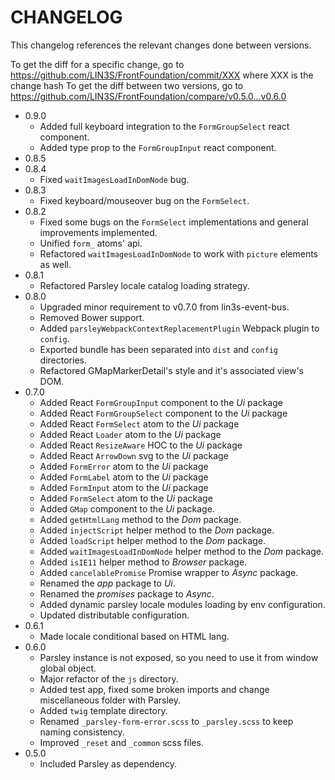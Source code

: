 # CHANGELOG

This changelog references the relevant changes done between versions.

To get the diff for a specific change, go to https://github.com/LIN3S/FrontFoundation/commit/XXX where XXX is the change hash 
To get the diff between two versions, go to https://github.com/LIN3S/FrontFoundation/compare/v0.5.0...v0.6.0

* 0.9.0
    * Added full keyboard integration to the `FormGroupSelect` react component.
    * Added type prop to the `FormGroupInput` react component.
* 0.8.5
* 0.8.4
    * Fixed `waitImagesLoadInDomNode` bug.
* 0.8.3
    * Fixed keyboard/mouseover bug on the `FormSelect`.
* 0.8.2
    * Fixed some bugs on the `FormSelect` implementations and general improvements implemented.
    * Unified `form_` atoms' api.
    * Refactored `waitImagesLoadInDomNode` to work with `picture` elements as well.
* 0.8.1
    * Refactored Parsley locale catalog loading strategy.
* 0.8.0
    * Upgraded minor requirement to v0.7.0 from lin3s-event-bus.
    * Removed Bower support.
    * Added `parsleyWebpackContextReplacementPlugin` Webpack plugin to `config`.
    * Exported bundle has been separated into `dist` and `config` directories. 
    * Refactored GMapMarkerDetail's style and it's associated view's DOM.
* 0.7.0
    * Added React `FormGroupInput` component to the *Ui* package
    * Added React `FormGroupSelect` component to the *Ui* package
    * Added React `FormSelect` atom to the *Ui* package
    * Added React `Loader` atom to the *Ui* package
    * Added React `ResizeAware` HOC to the *Ui* package
    * Added React `ArrowDown` svg to the *Ui* package
    * Added `FormError` atom to the *Ui* package
    * Added `FormLabel` atom to the *Ui* package
    * Added `FormInput` atom to the *Ui* package
    * Added `FormSelect` atom to the *Ui* package
    * Added `GMap` component to the *Ui* package.
    * Added `getHtmlLang` method to the *Dom* package.
    * Added `injectScript` helper method to the *Dom* package.
    * Added `loadScript` helper method to the *Dom* package.
    * Added `waitImagesLoadInDomNode` helper method to the *Dom* package.
    * Added `isIE11` helper method to *Browser* package.
    * Added `cancelablePromise` Promise wrapper to *Async* package.
    * Renamed the *app* package to *Ui*.
    * Renamed the *promises* package to *Async*.
    * Added dynamic parsley locale modules loading by env configuration.
    * Updated distributable configuration.
* 0.6.1
    * Made locale conditional based on HTML lang.
* 0.6.0
    * Parsley instance is not exposed, so you need to use it from window global object.
    * Major refactor of the `js` directory.
    * Added test app, fixed some broken imports and change miscellaneous folder with Parsley.
    * Added `twig` template directory.
    * Renamed `_parsley-form-error.scss` to `_parsley.scss` to keep naming consistency.
    * Improved `_reset` and `_common` scss files.
* 0.5.0
    * Included Parsley as dependency.
